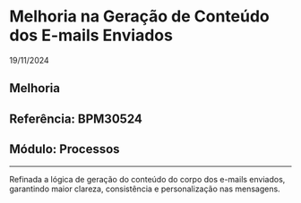 # Melhoria na Geração de Conteúdo dos E-mails Enviados
19/11/2024
## Melhoria
## Referência: BPM30524
## Módulo: Processos
***

Refinada a lógica de geração do conteúdo do corpo dos e-mails enviados, garantindo maior clareza, consistência e personalização nas mensagens.
